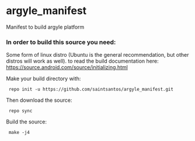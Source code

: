 # argyle_manifest
Manifest to build argyle platform

### In order to build this source you need:
Some form of linux distro (Ubuntu is the general recommendation, but other distros will work as well).
to read the build documentation here:
https://source.android.com/source/initializing.html

Make your build directory with:
<pre><code> repo init -u https://github.com/saintsantos/argyle_manifest.git</code></pre>

Then download the source:
<pre><code> repo sync </code></pre>

Build the source:
<pre><code> make -j4 </code></pre>




